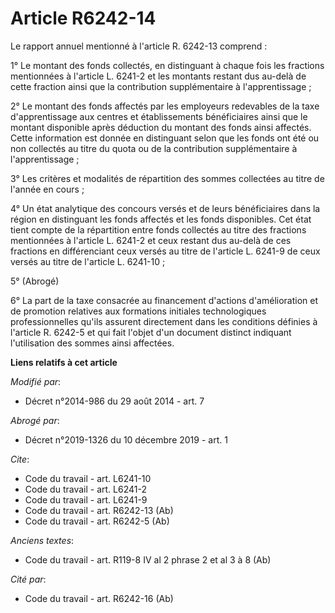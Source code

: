 # Article R6242-14

Le rapport annuel mentionné à l'article R. 6242-13 comprend : 

1° Le montant des fonds collectés, en distinguant à chaque fois les fractions mentionnées à l'article L. 6241-2 et les
montants restant dus au-delà de cette fraction ainsi que la contribution supplémentaire à l'apprentissage ; 

2° Le montant des fonds affectés par les employeurs redevables de la taxe d'apprentissage aux centres et établissements
bénéficiaires ainsi que le montant disponible après déduction du montant des fonds ainsi affectés. Cette information est
donnée en distinguant selon que les fonds ont été ou non collectés au titre du quota ou de la contribution supplémentaire à
l'apprentissage ; 

3° Les critères et modalités de répartition des sommes collectées au titre de l'année en cours ; 

4° Un état analytique des concours versés et de leurs bénéficiaires dans la région en distinguant les fonds affectés et les
fonds disponibles. Cet état tient compte de la répartition entre fonds collectés au titre des fractions mentionnées à
l'article L. 6241-2 et ceux restant dus au-delà de ces fractions en différenciant ceux versés au titre de l'article L. 6241-9
de ceux versés au titre de l'article L. 6241-10 ; 

5° (Abrogé) 

6° La part de la taxe consacrée au financement d'actions d'amélioration et de promotion relatives aux formations initiales
technologiques professionnelles qu'ils assurent directement dans les conditions définies à l'article R. 6242-5 et qui fait
l'objet d'un document distinct indiquant l'utilisation des sommes ainsi affectées.

**Liens relatifs à cet article**

_Modifié par_:

  - Décret n°2014-986 du 29 août 2014 - art. 7

_Abrogé par_:

  - Décret n°2019-1326 du 10 décembre 2019 - art. 1

_Cite_:

  - Code du travail - art. L6241-10
  - Code du travail - art. L6241-2
  - Code du travail - art. L6241-9
  - Code du travail - art. R6242-13 (Ab)
  - Code du travail - art. R6242-5 (Ab)

_Anciens textes_:

  - Code du travail - art. R119-8 IV al 2 phrase 2 et al 3 à 8 (Ab)

_Cité par_:

  - Code du travail - art. R6242-16 (Ab)
